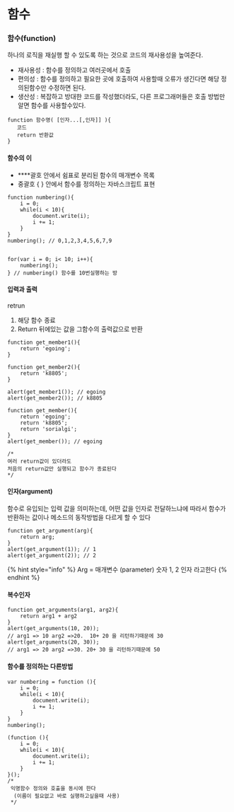# 함수

### 함수\(function\)

하나의 로직을 재실행 할 수 있도록 하는 것으로 코드의 재사용성을 높여준다.

* 재사용성 : 함수를 정의하고 여러곳에서 호출 
* 편의성 : 함수를 정의하고 필요한 곳에 호출하여 사용할때 오류가 생긴다면 해당 정의된함수만 수정하면 된다.
* 생산성 : 복잡하고 방대한 코드를 작성했더라도, 다른 프로그래머들은  호출 방법만 알면 함수를 사용할수있다. 

```text
function 함수명( [인자...[,인자]] ){
   코드
   return 반환값
}

```

#### 함수의 이

*  ****괄호 안에서 쉼표로 분리된 함수의 매개변수 목록 
* 중괄호 { } 안에서 함수를 정의하는 자바스크립트 표현

```text
function numbering(){
    i = 0;
    while(i < 10){
        document.write(i);
        i += 1;
    }   
}
numbering(); // 0,1,2,3,4,5,6,7,9


```

```text
for(var i = 0; i< 10; i++){
	numbering();
} // numbering() 함수를 10번실행하는 방
```

#### 입력과 출력

retrun

1. 해당 함수 종료
2. Return 뒤에있는 값을 그함수의 출력값으로 반환

```text
function get_member1(){
    return 'egoing';
}
 
function get_member2(){
    return 'k8805';
}
 
alert(get_member1()); // egoing
alert(get_member2()); // k8805

```

```text
function get_member(){
    return 'egoing';
    return 'k8805';
    return 'sorialgi';
}
alert(get_member()); // egoing 

/*
여러 return값이 있더라도 
처음의 return값만 실행되고 함수가 종료된다
*/

```

#### 인자\(argument\)

함수로 유입되는 입력 값을 의미하는데, 어떤 값을 인자로 전달하느냐에 따라서 함수가 반환하는 값이나 메소드의 동작방법을 다르게 할 수 있다

```text
function get_argument(arg){
    return arg;
}
alert(get_argument(1)); // 1
alert(get_argument(2)); // 2
```

{% hint style="info" %}
Arg = 매개변수 \(parameter\) 숫자 1, 2 인자 라고한다
{% endhint %}

#### 복수인자

```text
function get_arguments(arg1, arg2){
    return arg1 + arg2
}
alert(get_arguments(10, 20));  
// arg1 => 10 arg2 =>20.  10+ 20 을 리턴하기때문에 30
alert(get_arguments(20, 30));  
// arg1 => 20 arg2 =>30. 20+ 30 을 리턴하기때문에 50
```

#### 함수를 정의하는 다른방법

```text
var numbering = function (){
    i = 0;
    while(i < 10){
        document.write(i);
        i += 1;
    }   
}
numbering();
```

```text
(function (){
    i = 0;
    while(i < 10){
        document.write(i);
        i += 1;
    }   
}(); 
/*
 익명함수 정의와 호출을 동시에 한다
  (이름이 필요없고 바로 실행하고싶을때 사용)
 */
```


